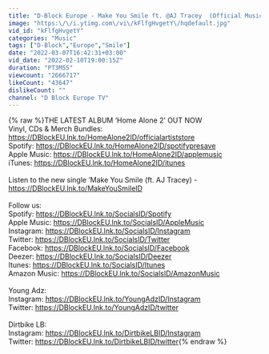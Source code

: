```yaml
---
title: "D-Block Europe - Make You Smile ft. @AJ Tracey  (Official Music Video)"
image: "https:\/\/i.ytimg.com\/vi\/kFlfgHvgetY\/hqdefault.jpg"
vid_id: "kFlfgHvgetY"
categories: "Music"
tags: ["D-Block","Europe","Smile"]
date: "2022-03-07T16:42:31+03:00"
vid_date: "2022-02-10T19:00:15Z"
duration: "PT3M5S"
viewcount: "2666717"
likeCount: "43647"
dislikeCount: ""
channel: "D Block Europe TV"
---
```

{% raw %}THE LATEST ALBUM ‘Home Alone 2’ OUT NOW <br />Vinyl, CDs &amp; Merch Bundles: <a rel="nofollow" target="blank" href="https://DBlockEU.lnk.to/HomeAlone2ID/officialartiststore">https://DBlockEU.lnk.to/HomeAlone2ID/officialartiststore</a><br />Spotify: <a rel="nofollow" target="blank" href="https://DBlockEU.lnk.to/HomeAlone2ID/spotifypresave">https://DBlockEU.lnk.to/HomeAlone2ID/spotifypresave</a><br />Apple Music: <a rel="nofollow" target="blank" href="https://DBlockEU.lnk.to/HomeAlone2ID/applemusic">https://DBlockEU.lnk.to/HomeAlone2ID/applemusic</a><br />iTunes: <a rel="nofollow" target="blank" href="https://DBlockEU.lnk.to/HomeAlone2ID/itunes">https://DBlockEU.lnk.to/HomeAlone2ID/itunes</a><br /><br />Listen to the new single ‘Make You Smile (ft. AJ Tracey) - <a rel="nofollow" target="blank" href="https://DBlockEU.lnk.to/MakeYouSmileID">https://DBlockEU.lnk.to/MakeYouSmileID</a><br /><br />Follow us:<br />Spotify: <a rel="nofollow" target="blank" href="https://DBlockEU.lnk.to/SocialsID/Spotify">https://DBlockEU.lnk.to/SocialsID/Spotify</a><br />Apple Music: <a rel="nofollow" target="blank" href="https://DBlockEU.lnk.to/SocialsID/AppleMusic">https://DBlockEU.lnk.to/SocialsID/AppleMusic</a><br />Instagram: <a rel="nofollow" target="blank" href="https://DBlockEU.lnk.to/SocialsID/Instagram">https://DBlockEU.lnk.to/SocialsID/Instagram</a><br />Twitter: <a rel="nofollow" target="blank" href="https://DBlockEU.lnk.to/SocialsID/Twitter">https://DBlockEU.lnk.to/SocialsID/Twitter</a><br />Facebook: <a rel="nofollow" target="blank" href="https://DBlockEU.lnk.to/SocialsID/Facebook">https://DBlockEU.lnk.to/SocialsID/Facebook</a><br />Deezer: <a rel="nofollow" target="blank" href="https://DBlockEU.lnk.to/SocialsID/Deezer">https://DBlockEU.lnk.to/SocialsID/Deezer</a><br />Itunes: <a rel="nofollow" target="blank" href="https://DBlockEU.lnk.to/SocialsID/Itunes">https://DBlockEU.lnk.to/SocialsID/Itunes</a><br />Amazon Music: <a rel="nofollow" target="blank" href="https://DBlockEU.lnk.to/SocialsID/AmazonMusic">https://DBlockEU.lnk.to/SocialsID/AmazonMusic</a><br /><br />Young Adz:<br />Instagram: <a rel="nofollow" target="blank" href="https://DBlockEU.lnk.to/YoungAdzID/Instagram">https://DBlockEU.lnk.to/YoungAdzID/Instagram</a><br />Twitter: <a rel="nofollow" target="blank" href="https://DBlockEU.lnk.to/YoungAdzID/twitter">https://DBlockEU.lnk.to/YoungAdzID/twitter</a><br /><br />Dirtbike LB:<br />Instagram: <a rel="nofollow" target="blank" href="https://DBlockEU.lnk.to/DirtbikeLBID/Instagram">https://DBlockEU.lnk.to/DirtbikeLBID/Instagram</a><br />Twitter: <a rel="nofollow" target="blank" href="https://DBlockEU.lnk.to/DirtbikeLBID/twitter">https://DBlockEU.lnk.to/DirtbikeLBID/twitter</a>{% endraw %}
